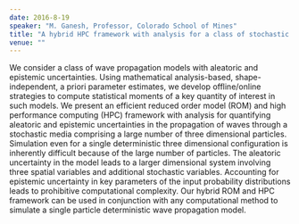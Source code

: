 ```yaml
---
date: 2016-8-19
speaker: "M. Ganesh, Professor, Colorado School of Mines"
title: "A hybrid HPC framework with analysis for a class of stochastic models"
venue: ""
---
```

We consider a class of wave propagation models with aleatoric
and epistemic uncertainties. Using mathematical analysis-based,
shape-independent, a priori parameter estimates, we develop offline/online
strategies to compute statistical moments of a key quantity of interest
in such models. We present  an efficient  reduced order model (ROM)
and high performance computing (HPC) framework with analysis for quantifying
aleatoric and epistemic uncertainties in the propagation of waves through
a stochastic media comprising  a large number of three dimensional
particles.
Simulation even for a single deterministic  three dimensional
configuration is inherently difficult because of the large number of
particles.
The aleatoric uncertainty in the model leads to a larger dimensional system
involving three spatial variables and additional stochastic variables.
Accounting for epistemic uncertainty in key parameters  of the input
probability distributions leads to prohibitive computational complexity.
Our hybrid ROM and HPC framework can be used in conjunction with any
computational method to simulate a single particle deterministic wave
propagation model.
